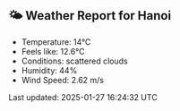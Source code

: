 <!-- WEATHER-START -->
## 🌤 Weather Report for Hanoi

- Temperature: 14°C
- Feels like: 12.6°C
- Conditions: scattered clouds
- Humidity: 44%
- Wind Speed: 2.62 m/s

Last updated: 2025-01-27 16:24:32 UTC
<!-- WEATHER-END -->
